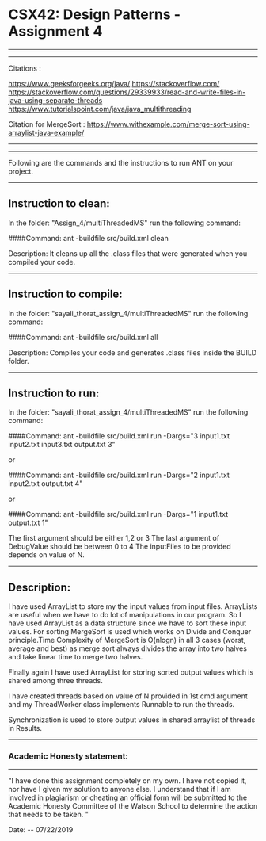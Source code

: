# CSX42: Design Patterns - Assignment 4


-----------------------------------------------------------------------
-----------------------------------------------------------------------
Citations :

https://www.geeksforgeeks.org/java/
https://stackoverflow.com/
https://stackoverflow.com/questions/29339933/read-and-write-files-in-java-using-separate-threads
https://www.tutorialspoint.com/java/java_multithreading

Citation for MergeSort :
https://www.withexample.com/merge-sort-using-arraylist-java-example/

-----------------------------------------------------------------------
-----------------------------------------------------------------------
Following are the commands and the instructions to run ANT on your project.

-----------------------------------------------------------------------
## Instruction to clean:

In the folder: "Assign_4/multiThreadedMS" run the following command:

####Command: ant -buildfile src/build.xml clean

Description: It cleans up all the .class files that were generated when you
compiled your code.

-----------------------------------------------------------------------
## Instruction to compile:

In the folder: "sayali_thorat_assign_4/multiThreadedMS" run the following command:

####Command: ant -buildfile src/build.xml all

Description: Compiles your code and generates .class files inside the BUILD folder.

-----------------------------------------------------------------------
## Instruction to run:

In the folder: "sayali_thorat_assign_4/multiThreadedMS" run the following command:

####Command: ant -buildfile src/build.xml run -Dargs="3 input1.txt input2.txt input3.txt output.txt 3"

or

####Command: ant -buildfile src/build.xml run -Dargs="2 input1.txt input2.txt output.txt 4"

or

####Command: ant -buildfile src/build.xml run -Dargs="1 input1.txt output.txt 1"

The first argument should be either 1,2 or 3
The last argument of DebugValue should be between 0 to 4
The inputFiles to be provided depends on value of N.


-----------------------------------------------------------------------
## Description:

I have used ArrayList to store my the input values from input files.
ArrayLists are useful when we have to do lot of manipulations in our program. So I have used ArrayList
as a data structure since we have to sort these input values.
For sorting MergeSort is used which works on Divide and Conquer principle.Time Complexity of MergeSort is O(nlogn) in all 3 cases (worst, average and best) as merge sort always divides the array into two halves and take linear time to merge two halves.

Finally again I have used ArrayList for storing sorted output values which is shared among three threads.

I have created threads based on value of N provided in 1st cmd argument and my ThreadWorker class implements Runnable to run the threads.

Synchronization is used to store output values in shared arraylist of threads in Results.


-----------------------------------------------------------------------
### Academic Honesty statement:
-----------------------------------------------------------------------

"I have done this assignment completely on my own. I have not copied
it, nor have I given my solution to anyone else. I understand that if
I am involved in plagiarism or cheating an official form will be
submitted to the Academic Honesty Committee of the Watson School to
determine the action that needs to be taken. "

Date: -- 07/22/2019
